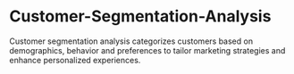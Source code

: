 # Customer-Segmentation-Analysis
Customer segmentation analysis categorizes customers based on demographics, behavior and preferences to tailor marketing strategies and enhance personalized experiences.
